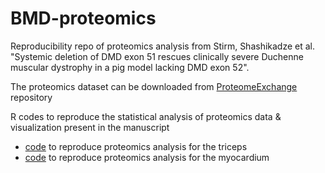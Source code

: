 # BMD-proteomics
Reproducibility repo of proteomics analysis from Stirm, Shashikadze et al. "Systemic deletion of DMD exon 51 rescues clinically severe Duchenne muscular dystrophy in a pig model lacking DMD exon 52".

The proteomics dataset can be downloaded from [ProteomeExchange](http://www.proteomexchange.org/) repository

R codes to reproduce the statistical analysis of proteomics data & visualization present in the manuscript
* [code](https://github.com/bshashikadze/BMD-proteomics/blob/main/triceps/triceps.Rmd) to reproduce proteomics analysis for the triceps
* [code](https://github.com/bshashikadze/BMD-proteomics/blob/main/myocardium/myocardium.Rmd) to reproduce proteomics analysis for the myocardium

